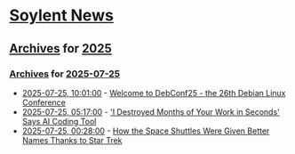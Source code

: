 # [Soylent News](../../../README.md)

## [Archives](../../index.md) for [2025](../index.md)

### [Archives](../../index.md) for [2025-07-25](index.md)

* [2025-07-25, 10:01:00](https://soylentnews.org/article.pl?sid=25/07/24/1032215&from=rss) - [Welcome to DebConf25 - the 26th Debian Linux Conference](https://soylentnews.org/article.pl?sid=25/07/24/1032215&from=rss)
* [2025-07-25, 05:17:00](https://soylentnews.org/article.pl?sid=25/07/24/1027254&from=rss) - ['I Destroyed Months of Your Work in Seconds' Says AI Coding Tool ](https://soylentnews.org/article.pl?sid=25/07/24/1027254&from=rss)
* [2025-07-25, 00:28:00](https://soylentnews.org/article.pl?sid=25/07/24/1023256&from=rss) - [How the Space Shuttles Were Given Better Names Thanks to Star Trek](https://soylentnews.org/article.pl?sid=25/07/24/1023256&from=rss)
